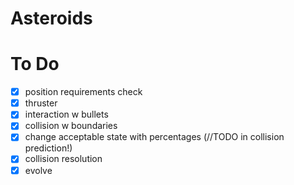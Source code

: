 # Asteroids
# To Do
- [X] position requirements check
- [X] thruster
- [X] interaction w bullets
- [X] collision w boundaries
- [X] change acceptable state with percentages (//TODO in collision prediction!)
- [X] collision resolution
- [X] evolve